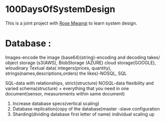 # 100DaysOfSystemDesign
This is a joint project with [Rose Mwangi](https://github.com/RWamboi) to learn system design.


# **Database** :
Images-encode the image (base64)(string)-encoding and decoding takes/ object storage (s3(AWS), BlobStorage (AZURE) cloud storage(GOOGLE), wloudinary
Textual data( integers(prices, quantity), strings(names,descriptions,orders) the likes)-NOSQL, SQL

SQL-data with relationships, strict(structure)
NOSQL-data flexibility and varied schema(structure) + everything that you need in one document(sensor, measurements within same document)
1. Increase database specs(vertical scaling)
2. Database replication(copy of the database)master -slave configuration
3. Sharding(dividing database first letter of name) individual scaling up
